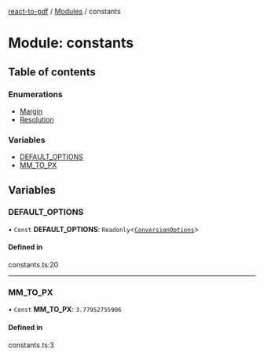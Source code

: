 [react-to-pdf](../README.md) / [Modules](../modules.md) / constants

# Module: constants

## Table of contents

### Enumerations

- [Margin](../enums/constants.Margin.md)
- [Resolution](../enums/constants.Resolution.md)

### Variables

- [DEFAULT\_OPTIONS](constants.md#default_options)
- [MM\_TO\_PX](constants.md#mm_to_px)

## Variables

### DEFAULT\_OPTIONS

• `Const` **DEFAULT\_OPTIONS**: `Readonly`<[`ConversionOptions`](types.md#conversionoptions)\>

#### Defined in

constants.ts:20

___

### MM\_TO\_PX

• `Const` **MM\_TO\_PX**: ``3.77952755906``

#### Defined in

constants.ts:3
